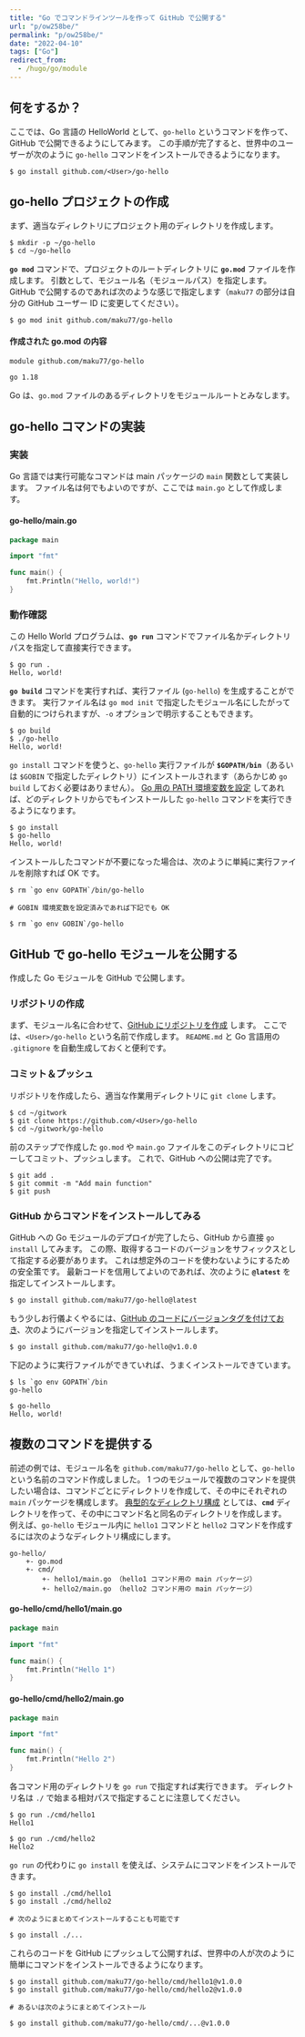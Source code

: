 ```yaml
---
title: "Go でコマンドラインツールを作って GitHub で公開する"
url: "p/ow258be/"
permalink: "p/ow258be/"
date: "2022-04-10"
tags: ["Go"]
redirect_from:
  - /hugo/go/module
---
```


何をするか？
----

ここでは、Go 言語の HelloWorld として、`go-hello` というコマンドを作って、GitHub で公開できるようにしてみます。
この手順が完了すると、世界中のユーザーが次のように `go-hello` コマンドをインストールできるようになります。

```console
$ go install github.com/<User>/go-hello
```


go-hello プロジェクトの作成
----

まず、適当なディレクトリにプロジェクト用のディレクトリを作成します。

```console
$ mkdir -p ~/go-hello
$ cd ~/go-hello
```

__`go mod`__ コマンドで、プロジェクトのルートディレクトリに __`go.mod`__ ファイルを作成します。
引数として、モジュール名（モジュールパス）を指定します。
GitHub で公開するのであれば次のような感じで指定します（`maku77` の部分は自分の GitHub ユーザー ID に変更してください）。

```console
$ go mod init github.com/maku77/go-hello
```

#### 作成された go.mod の内容

```
module github.com/maku77/go-hello

go 1.18
```

Go は、`go.mod` ファイルのあるディレクトリをモジュールルートとみなします。


go-hello コマンドの実装
----

### 実装

Go 言語では実行可能なコマンドは main パッケージの `main` 関数として実装します。
ファイル名は何でもよいのですが、ここでは `main.go` として作成します。

#### go-hello/main.go

```go
package main

import "fmt"

func main() {
	fmt.Println("Hello, world!")
}
```

### 動作確認

この Hello World プログラムは、__`go run`__ コマンドでファイル名かディレクトリパスを指定して直接実行できます。

```console
$ go run .
Hello, world!
```

__`go build`__ コマンドを実行すれば、実行ファイル (`go-hello`) を生成することができます。
実行ファイル名は `go mod init` で指定したモジュール名にしたがって自動的につけられますが、`-o` オプションで明示することもできます。

```console
$ go build
$ ./go-hello
Hello, world!
```

`go install` コマンドを使うと、`go-hello` 実行ファイルが __`$GOPATH/bin`__（あるいは `$GOBIN` で指定したディレクトリ）にインストールされます（あらかじめ `go build` しておく必要はありません）。
[Go 用の PATH 環境変数を設定](/p/s258beh/) してあれば、どのディレクトリからでもインストールした `go-hello` コマンドを実行できるようになります。

```console
$ go install
$ go-hello
Hello, world!
```

インストールしたコマンドが不要になった場合は、次のように単純に実行ファイルを削除すれば OK です。

```console
$ rm `go env GOPATH`/bin/go-hello

# GOBIN 環境変数を設定済みであれば下記でも OK

$ rm `go env GOBIN`/go-hello
```


GitHub で go-hello モジュールを公開する
----

作成した Go モジュールを GitHub で公開します。

### リポジトリの作成

まず、モジュール名に合わせて、[GitHub にリポジトリを作成](https://github.com/new) します。
ここでは、`<User>/go-hello` という名前で作成します。
`README.md` と Go 言語用の `.gitignore` を自動生成しておくと便利です。

### コミット＆プッシュ

リポジトリを作成したら、適当な作業用ディレクトリに `git clone` します。

```console
$ cd ~/gitwork
$ git clone https://github.com/<User>/go-hello
$ cd ~/gitwork/go-hello
```

前のステップで作成した `go.mod` や `main.go` ファイルをこのディレクトリにコピーしてコミット、プッシュします。
これで、GitHub への公開は完了です。

```console
$ git add .
$ git commit -m "Add main function"
$ git push
```

### GitHub からコマンドをインストールしてみる

GitHub への Go モジュールのデプロイが完了したら、GitHub から直接 `go install` してみます。
この際、取得するコードのバージョンをサフィックスとして指定する必要があります。
これは想定外のコードを使わないようにするための安全策です。
最新コードを信用してよいのであれば、次のように __`@latest`__ を指定してインストールします。

```console
$ go install github.com/maku77/go-hello@latest
```

もう少しお行儀よくやるには、[GitHub のコードにバージョンタグを付けておき](/p/y2cmv5d/)、次のようにバージョンを指定してインストールします。

```console
$ go install github.com/maku77/go-hello@v1.0.0
```

下記のように実行ファイルができていれば、うまくインストールできています。

```console
$ ls `go env GOPATH`/bin
go-hello

$ go-hello
Hello, world!
```


複数のコマンドを提供する
----

前述の例では、モジュール名を `github.com/maku77/go-hello` として、`go-hello` という名前のコマンド作成しました。
1 つのモジュールで複数のコマンドを提供したい場合は、コマンドごとにディレクトリを作成して、その中にそれぞれの `main` パッケージを構成します。
[典型的なディレクトリ構成](https://github.com/golang-standards/project-layout/blob/master/README.md) としては、__`cmd`__ ディレクトリを作って、その中にコマンド名と同名のディレクトリを作成します。
例えば、`go-hello` モジュール内に `hello1` コマンドと `hello2` コマンドを作成するには次のようなディレクトリ構成にします。

```
go-hello/
    +- go.mod
    +- cmd/
        +- hello1/main.go （hello1 コマンド用の main パッケージ）
        +- hello2/main.go （hello2 コマンド用の main パッケージ）
```

#### go-hello/cmd/hello1/main.go

```go
package main

import "fmt"

func main() {
	fmt.Println("Hello 1")
}
```

#### go-hello/cmd/hello2/main.go

```go
package main

import "fmt"

func main() {
	fmt.Println("Hello 2")
}
```

各コマンド用のディレクトリを `go run` で指定すれば実行できます。
ディレクトリ名は `./` で始まる相対パスで指定することに注意してください。

```console
$ go run ./cmd/hello1
Hello1

$ go run ./cmd/hello2
Hello2
```

`go run` の代わりに `go install` を使えば、システムにコマンドをインストールできます。

```console
$ go install ./cmd/hello1
$ go install ./cmd/hello2

# 次のようにまとめてインストールすることも可能です

$ go install ./...
```

これらのコードを GitHub にプッシュして公開すれば、世界中の人が次のように簡単にコマンドをインストールできるようになります。

```console
$ go install github.com/maku77/go-hello/cmd/hello1@v1.0.0
$ go install github.com/maku77/go-hello/cmd/hello2@v1.0.0

# あるいは次のようにまとめてインストール

$ go install github.com/maku77/go-hello/cmd/...@v1.0.0
```

